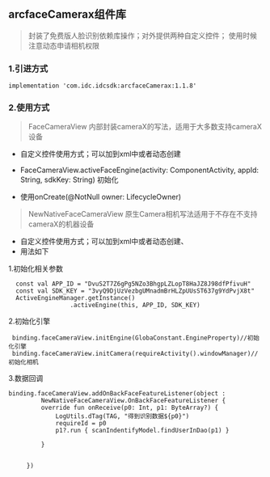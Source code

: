 ## arcfaceCamerax组件库
> 封装了免费版人脸识别依赖库操作；对外提供两种自定义控件；
使用时候注意动态申请相机权限

###  1.引进方式



    implementation 'com.idc.idcsdk:arcfaceCamerax:1.1.8'



###  2.使用方式


>FaceCameraView 内部封装cameraX的写法，适用于大多数支持cameraX设备


  * 自定义控件使用方式；可以加到xml中或者动态创建

  *  FaceCameraView.activeFaceEngine(activity: ComponentActivity, appId: String, sdkKey: String)  初始化
  * 使用onCreate(@NotNull owner: LifecycleOwner)






> NewNativeFaceCameraView   原生Camera相机写法适用于不存在不支持cameraX的机器设备

   * 自定义控件使用方式；可以加到xml中或者动态创建、
   * 用法如下


1.初始化相关参数


      const val APP_ID = "DvuS2T7Z6gPg5NZo3BhgpLZLopT8HaJZ8J98dfPfivuH"
      const val SDK_KEY = "3vyQ9DjUzVezbgUMnadmBrHLZpUUsST637g9YdPvjX8t"
      ActiveEngineManager.getInstance()
                     .activeEngine(this, APP_ID, SDK_KEY)


2.初始化引擎


     binding.faceCameraView.initEngine(GlobaConstant.EngineProperty)//初始化引擎
     binding.faceCameraView.initCamera(requireActivity().windowManager)//初始化相机

3.数据回调

    binding.faceCameraView.addOnBackFaceFeatureListener(object :
             NewNativeFaceCameraView.OnBackFaceFeatureListener {
             override fun onReceive(p0: Int, p1: ByteArray?) {
                 LogUtils.dTag(TAG, "得到识别数据${p0}")
                 requireId = p0
                 p1?.run { scanIndentifyModel.findUserInDao(p1) }

             }


         })
